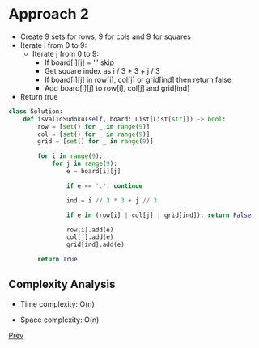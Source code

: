 # Approach 2

* Create 9 sets for rows, 9 for cols and 9 for squares
* Iterate i from 0 to 9:
    * Iterate j from 0 to 9:
        * If board[i][j] = '.' skip
        * Get square index as i / 3 * 3 + j / 3
        * If board[i][j] in row[i], col[j] or grid[ind] then return false
        * Add board[i][j] to row[i], col[j] and grid[ind]
* Return true

```python
class Solution:
    def isValidSudoku(self, board: List[List[str]]) -> bool:
        row = [set() for _ in range(9)]
        col = [set() for _ in range(9)]
        grid = [set() for _ in range(9)]

        for i in range(9):
            for j in range(9):
                e = board[i][j]

                if e == '.': continue

                ind = i // 3 * 3 + j // 3

                if e in (row[i] | col[j] | grid[ind]): return False

                row[i].add(e)
                col[j].add(e)
                grid[ind].add(e)

        return True
```

## Complexity Analysis

* Time complexity: O(n)

* Space complexity: O(n)

[Prev](solution1.md)